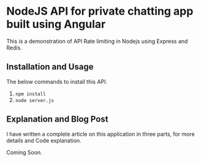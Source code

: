 # NodeJS API for private chatting app built using Angular

This is a demonstration of API Rate limiting in Nodejs using Express and Redis.


## Installation and Usage
The below commands to install this API.
1. `npm install`
2. `node server.js`


## Explanation and Blog Post
I have written a complete article on this application in three parts, for more details and Code explanation.

Coming Soon.